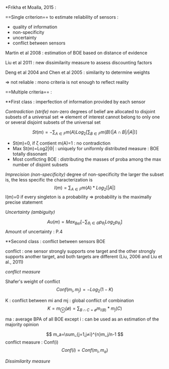 
*Frikha et Moalla, 2015 : 

==Single criterion== to estimate reliability of sensors : 
- quality of information 
- non-specificity
- uncertainty
- conflict between sensors

Martin et al 2008 : 
estimation of BOE based on distance of evidence 

Liu et al 2011 : new dissimilarity measure to assess discounting factors 

Deng et al 2004 and Chen et al 2005 : similarity to determine weights 

=> not reliable : mono criteria is not enough to reflect reality 

==Multiple criteria== : 

**First class : imperfection of information provided by each sensor 

*Contradiction (strife)*
non-zero degrees of belief are allocated to disjoint subsets of a universal set 
=> element of interest cannot belong to only one or several disjoint subsets of the universal set 

$$ St(m)=-\sum_{A\in F}m(A)Log_{2}[\sum_{B\in F}m(B)(|A∩B|/|A|)] $$

- St(m)=0, if ζ contient m(A)=1 : no contradiction
- Max St(m)=Log2|Θ| : uniquely for uniformly distributed measure : BOE totally dissonant 
- Most conflicting BOE : distributing the masses of proba among the max number of disjoint subsets 

*Imprecision (non-specificity)*
degree of non-specificity 
the larger the subset is, the less specific the characterization is
$$ I(m)=\sum_{A\in F}m(A)* Log_2[|A|] $$
I(m)=0 if every singleton is a probability 
=> probability is the maximally precise statement 

*Uncertainty (ambiguity)*

$$ Au(m)= Max_{Bel}[-\sum_{\theta_{i}\in \Theta}p_{\theta_i}Log_{2}p_{\theta_i}] $$
Amount of uncertainty : P.4



**Second class : conflict between sensors BOE 

conflict : one sensor strongly supports one target and the other strongly supports another target, and both targets are different (Liu, 2006 and Liu et al., 2011)

*conflict measure*

 Shafer's weight of conflict
$$ Conf(m_i,m_j)=-Log_2(1-K) $$

K : conflict between mi and mj : global conflict of combination 
$$K=m_\oplus(ø)=\sum_{B\cap C = ø} m_{i(B)}* m_j(C)$$

ma : average BPA of all BOE except i : can be used as an estimation of the majority opinion

$$ m_a=\sum_{j=1,j≠i}^{n}m_j/n-1 $$
conflict measure : Conf(i)
$$ Conf(i)=Conf(m_i,m_a) $$

*Dissimilarity measure*








